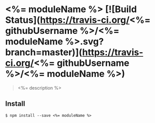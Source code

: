 # <%= moduleName %> [![Build Status](https://travis-ci.org/<%= githubUsername %>/<%= moduleName %>.svg?branch=master)](https://travis-ci.org/<%= githubUsername %>/<%= moduleName %>)

> <%= description %>


## Install

```
$ npm install --save <%= moduleName %>
```
